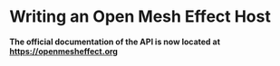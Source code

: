 
Writing an Open Mesh Effect Host
================================

**The official documentation of the API is now located at https://openmesheffect.org**
